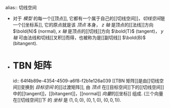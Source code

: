 alias:: 切线空间

- 对于 *模型* 的每一个[[顶点]], 它都有一个属于自己的[[切线空间]]，*切线空间*是一个[[坐标系]], 它的原点就是该 *顶点* 本身，
  $z$ *轴* 是顶点的[[法线]]方向 $\bold{N}$ (normal),
  $x$ *轴* 是顶点的[[切线]]方向 $\bold{T}$ (tangent)，
  $y$ *轴* 可由法线和切线[[叉积]]而得，也被称为是[[副切线]] $\bold{B}$ (bitangent).
- # TBN 矩阵
  id:: 64f4b89e-4354-4509-a6f8-f2b1e126a039
  [[TBN 矩阵]]是由[[切线空间]]变换到 *目标空间* 的[[过渡矩阵]],
  由 *顶点* 在[[目标空间]]下的[[切线空间]]中的[[tangent]]，[[bitangent]]，[[normal]] *向量*的[[坐标]] 组成.
  (三个向量在[[切线空间]]下 的 *坐标* 是 $(1,0,0)$, $(0,1,0)$, $(0,0,1)$).